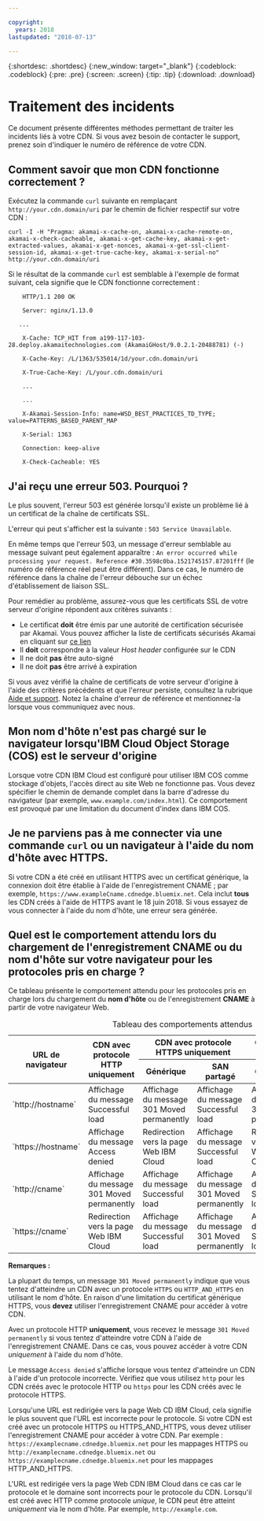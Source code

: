 ```yaml
---

copyright:
  years: 2018
lastupdated: "2018-07-13"

---
```


{:shortdesc: .shortdesc}
{:new_window: target="_blank"}
{:codeblock: .codeblock}
{:pre: .pre}
{:screen: .screen}
{:tip: .tip}
{:download: .download}

# Traitement des incidents

Ce document présente différentes méthodes permettant de traiter les incidents liés à votre CDN. Si vous avez besoin de contacter le support, prenez soin d'indiquer le numéro de référence de votre CDN.

## Comment savoir que mon CDN fonctionne correctement ?
Exécutez la commande `curl` suivante en remplaçant `http://your.cdn.domain/uri` par le chemin de fichier respectif sur votre CDN :

`curl -I -H "Pragma: akamai-x-cache-on, akamai-x-cache-remote-on, akamai-x-check-cacheable, akamai-x-get-cache-key, akamai-x-get-extracted-values, akamai-x-get-nonces, akamai-x-get-ssl-client-session-id, akamai-x-get-true-cache-key, akamai-x-serial-no" http://your.cdn.domain/uri`

Si le résultat de la commande `curl` est semblable à l'exemple de format suivant, cela signifie que le CDN fonctionne correctement :

```
    HTTP/1.1 200 OK

    Server: nginx/1.13.0

   ...

    X-Cache: TCP_HIT from a199-117-103-28.deploy.akamaitechnologies.com (AkamaiGHost/9.0.2.1-20488781) (-)

    X-Cache-Key: /L/1363/535014/1d/your.cdn.domain/uri

    X-True-Cache-Key: /L/your.cdn.domain/uri

    ...

    ...

    X-Akamai-Session-Info: name=WSD_BEST_PRACTICES_TD_TYPE; value=PATTERNS_BASED_PARENT_MAP

    X-Serial: 1363

    Connection: keep-alive

    X-Check-Cacheable: YES
```

## J'ai reçu une erreur 503. Pourquoi ?

Le plus souvent, l'erreur 503 est générée lorsqu'il existe un problème lié à un certificat de la chaîne de certificats SSL.

L'erreur qui peut s'afficher est la suivante : `503 Service Unavailable`.  

En même temps que l'erreur 503, un message d'erreur semblable au message suivant peut également apparaître : `An error occurred while processing your request. Reference #30.3598c0ba.1521745157.87201fff` (le numéro de référence réel peut être différent). Dans ce cas, le numéro de référence dans la chaîne de l'erreur débouche sur un échec d'établissement de liaison SSL.

Pour remédier au problème, assurez-vous que les certificats SSL de votre serveur d'origine répondent aux critères suivants :
  * Le certificat **doit** être émis par une autorité de certification sécurisée par Akamai. Vous pouvez afficher la liste de certificats sécurisés Akamai en cliquant sur [ce lien](https://community.akamai.com/docs/DOC-4447-ssltls-certificate-chains-for-akamai-managed-certificates)
  * Il **doit** correspondre à la valeur *Host header* configurée sur le CDN
  * Il ne doit **pas** être auto-signé
  * Il ne doit **pas** être arrivé à expiration

Si vous avez vérifié la chaîne de certificats de votre serveur d'origine à l'aide des critères précédents et que l'erreur persiste, consultez la rubrique [Aide et support](getting-help.html#gettinghelp). Notez la chaîne d'erreur de référence et mentionnez-la lorsque vous communiquez avec nous.

## Mon nom d'hôte n'est pas chargé sur le navigateur lorsqu'IBM Cloud Object Storage (COS) est le serveur d'origine

Lorsque votre CDN IBM Cloud est configuré pour utiliser IBM COS comme stockage d'objets, l'accès direct au site Web ne fonctionne pas. Vous devez spécifier le chemin de demande complet dans la barre d'adresse du navigateur (par exemple, `www.example.com/index.html`). Ce comportement est provoqué par une limitation du document d'index dans IBM COS.

## Je ne parviens pas à me connecter via une commande `curl` ou un navigateur à l'aide du nom d'hôte avec HTTPS.

Si votre CDN a été créé en utilisant HTTPS avec un certificat générique, la connexion doit être établie à l'aide de l'enregistrement CNAME ; par exemple, `https://www.exampleCname.cdnedge.bluemix.net`. Cela inclut **tous** les CDN créés à l'aide de HTTPS avant le 18 juin 2018. Si vous essayez de vous connecter à l'aide du nom d'hôte, une erreur sera générée.

## Quel est le comportement attendu lors du chargement de l'enregistrement CNAME ou du nom d'hôte sur votre navigateur pour les protocoles pris en charge ?

Ce tableau présente le comportement attendu pour les protocoles pris en charge lors du chargement du **nom d'hôte** ou de l'enregistrement **CNAME** à partir de votre navigateur Web.

<table>
<caption caption-side=“top”>Tableau des comportements attendus</caption>
<thead>
<tr>
<th rowspan=2 scope="col">URL de navigateur</th>
<th rowspan=2 scope="col">CDN avec protocole HTTP uniquement</th>
<th colspan=2 scope="col">CDN avec protocole HTTPS uniquement</th>
<th colspan=2 scope="col">CDN avec les protocoles HTTP et HTTPS</th>
</tr>
<tr>
<th scope="col"> Générique </th>
<th scope="col"> SAN partagé </th>
<th scope="col"> Générique </th>
<th scope="col"> SAN partagé </th>
</tr>
</thead>
<tbody>
<tr>
<td> `http://hostname` </td>
<td> Affichage du message Successful load </td>
<td> Affichage du message 301 Moved permanently </td>
<td> Affichage du message Successful load </td>
<td> Affichage du message 301 Moved permanently </td>
<td> Affichage du message Successful load </td>
</tr>
<tr>
<td> `https://hostname`</td>
<td> Affichage du message Access denied </td>
<td> Redirection vers la page Web IBM Cloud </td>
<td> Affichage du message Successful load </td>
<td> Redirection vers la page Web IBM Cloud </td>
<td> Affichage du message Successful load </td>
</tr>
<tr>
		<td> `http://cname` </td>
		<td> Affichage du message 301 Moved permanently </td>
		<td> Affichage du message Successful load </td>
		<td> Affichage du message 301 Moved permanently </td>
		<td> Affichage du message Successful load </td>
		<td> Affichage du message 301 Moved permanently </td>
</tr>
<tr>
		<td> `https://cname` </td>
		<td> Redirection vers la page Web IBM Cloud </td>
		<td> Affichage du message Successful load </td>
		<td> Affichage du message 301 Moved permanently </td>
		<td> Affichage du message Successful load </td>
		<td> Redirection vers la page Web IBM Cloud </td>
</tr>
</tbody>
</table>

**Remarques :**

La plupart du temps, un message `301 Moved permanently` indique que vous tentez d'atteindre un CDN avec un protocole `HTTPS` ou `HTTP_AND_HTTPS` en utilisant le nom d'hôte. En raison d'une limitation du certificat générique HTTPS, vous **devez** utiliser l'enregistrement CNAME pour accéder à votre CDN.

Avec un protocole HTTP **uniquement**, vous recevez le message `301 Moved permanently` si vous tentez d'atteindre votre CDN à l'aide de l'enregistrement CNAME. Dans ce cas, vous pouvez accéder à votre CDN _uniquement_ à l'aide du nom d'hôte.

Le message `Access denied` s'affiche lorsque vous tentez d'atteindre un CDN à l'aide d'un protocole incorrecte. Vérifiez que vous utilisez `http` pour les CDN créés avec le protocole HTTP ou `https` pour les CDN créés avec le protocole HTTPS.

Lorsqu'une URL est redirigée vers la page Web CD IBM Cloud, cela signifie le plus souvent que l'URL est incorrecte pour le protocole. Si votre CDN est créé avec un protocole HTTPS ou HTTPS_AND_HTTPS, vous devez utiliser l'enregistrement CNAME pour accéder à votre CDN. Par exemple : `https://examplecname.cdnedge.bluemix.net` pour les mappages HTTPS ou `http://examplecname.cdnedge.bluemix.net` ou `https://examplecname.cdnedge.bluemix.net` pour les mappages HTTP_AND_HTTPS.

L'URL est redirigée vers la page Web CDN IBM Cloud dans ce cas car le protocole et le domaine sont incorrects pour le protocole du CDN. Lorsqu'il est créé avec HTTP comme protocole _unique_, le CDN peut être atteint _uniquement_ via le nom d'hôte. Par exemple, `http://example.com`.

